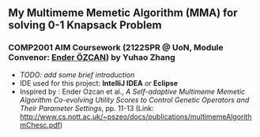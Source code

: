 ## My Multimeme Memetic Algorithm (MMA) for solving 0-1 Knapsack Problem

### COMP2001 AIM Coursework (2122SPR @ UoN, Module Convenor: [Ender ÖZCAN](http://www.cs.nott.ac.uk/~pszeo/)) by Yuhao Zhang

- _TODO: add some brief introduction_
- IDE used for this project: **IntelliJ IDEA** _or_ **Eclipse**
- Inspired by : Ender Ozcan et al., _A Self-adaptive Multimeme Memetic Algorithm Co-evolving Utility Scores to Control Genetic Operators and Their Parameter Settings_, pp. 11-13 (Link: http://www.cs.nott.ac.uk/~pszeo/docs/publications/multimemeAlgorithmChesc.pdf)
